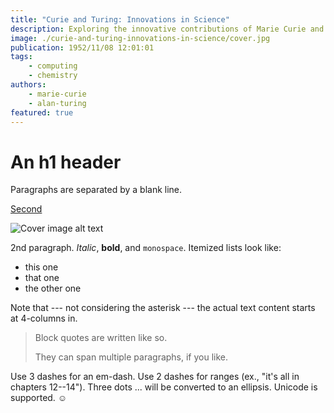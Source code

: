 ```yaml
---
title: "Curie and Turing: Innovations in Science"
description: Exploring the innovative contributions of Marie Curie and Alan Turing.
image: ./curie-and-turing-innovations-in-science/cover.jpg
publication: 1952/11/08 12:01:01
tags: 
    - computing
    - chemistry
authors: 
    - marie-curie
    - alan-turing
featured: true
---
```




# An h1 header

Paragraphs are separated by a blank line.

[Second](/posts/second-post/) 

![Cover image alt text](./first-post/set-env-in-xcode.png "Cover image title")

2nd paragraph. *Italic*, **bold**, and `monospace`. Itemized lists
look like:

  * this one
  * that one
  * the other one

Note that --- not considering the asterisk --- the actual text
content starts at 4-columns in.

> Block quotes are
> written like so.
>
> They can span multiple paragraphs,
> if you like.

Use 3 dashes for an em-dash. Use 2 dashes for ranges (ex., "it's all
in chapters 12--14"). Three dots ... will be converted to an ellipsis.
Unicode is supported. ☺
